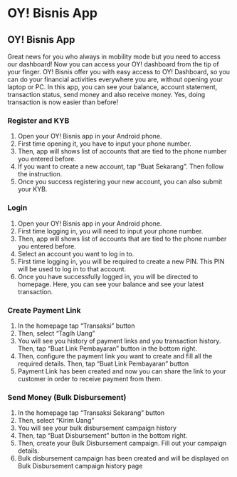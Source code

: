 # OY! Bisnis App

## OY! Bisnis App

Great news for you who always in mobility mode but you need to access our dashboard! Now you can access your OY! dashboard from the tip of your finger. OY! Bisnis offer you with easy access to OY! Dashboard, so you can do your financial activities everywhere you are, without opening your laptop or PC. In this app, you can see your balance, account statement, transaction status, send money and also receive money. Yes, doing transaction is now easier than before!

### Register and KYB

1. Open your OY! Bisnis app in your Android phone.
1. First time opening it, you have to input your phone number.
1. Then, app will shows list of accounts that are tied to the phone number you entered before.
1. If you want to create a new account, tap “Buat Sekarang”. Then follow the instruction.
1. Once you success registering your new account, you can also submit your KYB.

### Login

1. Open your OY! Bisnis app in your Android phone.
1. First time logging in, you will need to input your phone number.
1. Then, app will shows list of accounts that are tied to the phone number you entered before.
1. Select an account you want to log in to.
1. First time logging in, you will be required to create a new PIN. This PIN will be used to log in to that account.
1. Once you have successfully logged in, you will be directed to homepage. Here, you can see your balance and see your latest transaction.


### Create Payment Link

1. In the homepage tap “Transaksi” button
1. Then, select “Tagih Uang”
1. You will see you history of payment links and you transaction history. Then, tap “Buat Link Pembayaran” button in the bottom right.
1. Then, configure the payment link you want to create and fill all the required details. Then, tap “Buat Link Pembayaran” button
1. Payment Link has been created and now you can share the link to your customer in order to receive payment from them.


### Send Money (Bulk Disbursement)

1. In the homepage tap “Transaksi Sekarang” button
1. Then, select “Kirim Uang”
1. You will see your bulk disbursement campaign history
1. Then, tap “Buat Disbursement” button in the bottom right.
1. Then, create your Bulk Disbursement campaign. Fill out your campaign details.
1. Bulk disbursement campaign has been created and will be displayed on Bulk Disbursement campaign history page

